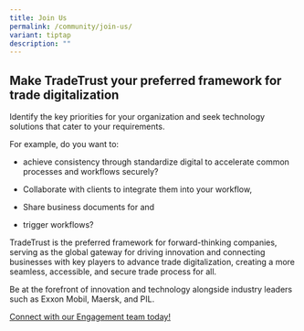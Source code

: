 ```yaml
---
title: Join Us
permalink: /community/join-us/
variant: tiptap
description: ""
---
```

<h2>Make TradeTrust your preferred framework for trade digitalization</h2>
<p></p>
<p>Identify the key priorities for your organization and seek technology
solutions that cater to your requirements.</p>
<p>For example, do you want to:</p>
<ul data-tight="true" class="tight">
<li>
<p>achieve consistency through standardize digital to accelerate common processes
and workflows securely?</p>
</li>
<li>
<p>Collaborate with clients to integrate them into your workflow,</p>
</li>
<li>
<p>Share business documents for and</p>
</li>
<li>
<p>trigger workflows?</p>
<p></p>
</li>
</ul>
<p>TradeTrust is the preferred framework for forward-thinking companies,
serving as the global gateway for driving innovation and connecting businesses
with key players to advance trade digitalization, creating a more seamless,
accessible, and secure trade process for all.</p>
<p></p>
<p>Be at the forefront of innovation and technology alongside industry leaders
such as Exxon Mobil, Maersk, and PIL.</p>
<p></p>
<p></p>
<p><a href="mailto:tradetrust@imda.gov.sg" rel="noopener noreferrer nofollow" target="_blank">Connect with our Engagement team today!</a>
</p>
<p></p>